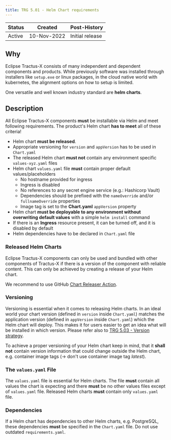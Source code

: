 ```yaml
---
title: TRG 5.01 - Helm Chart requirements
---
```


 | Status | Created     | Post-History    |
|--------|-------------|-----------------|
| Active | 10-Nov-2022 | Initial release |

## Why

Eclipse Tractus-X consists of many independent and dependent components and products. While previously software was installed through installers like `setup.exe` or linux packages, in the cloud native world with kubernetes, the alignment options on how to setup is limited.

One versatile and well known industry standard are **helm charts**.

## Description

All Eclipse Tractus-X components **must** be installable via Helm and meet following requirements. The product's Helm
chart **has to meet** all of these criteria!

- Helm chart **must be released**.
- Appropriate versioning for `version` and `appVersion` has to be used in `Chart.yaml`
- The released Helm chart **must not** contain any environment specific `values-xyz.yaml` files
- Helm chart `values.yaml` file **must** contain proper default values/placeholders
  - No hostname provided for ingress
  - Ingress is disabled
  - No references to any secret engine service (e.g.: Hashicorp Vault)
  - Dependencies should be prefixed with the `nameOverride` and/or `fullnameOverride` properties
  - Image tag is set to the **Chart.yaml** `appVersion` property
- Helm chart **must be deployable to any environment without overwriting default values** with a simple `helm install`
  command
- If there is an **Ingress** resource present, it can be turned off, and it is disabled by default
- Helm dependencies have to be declared in `Chart.yaml` file

### Released Helm Charts

Eclipse Tractus-X components can only be used and bundled with other components of Tractus-X if there is a version of the
component with reliable content. This can only be achieved by creating a release of your Helm chart.

We recommend to use GitHub [Chart Releaser Action](https://github.com/helm/chart-releaser-action).

### Versioning

Versioning is essential when it comes to releasing Helm charts. In an ideal world your chart version (defined
in `version` inside `Chart.yaml`) matches the application version (defined in `appVersion` inside `Chart.yaml`) which
the Helm chart will deploy. This makes it for users easier to get an idea what will be installed in which version.
Please refer also to [TRG 5.03 - Version strategy](trg-5-03.md).

To achieve a proper versioning of your Helm chart keep in mind, that it **shall not** contain version information that could
change outside the Helm chart, e.g. container image tags (-> don't use container image tag *latest*).

### The `values.yaml` File

The `values.yaml` file is essential for Helm charts. The file **must** contain all values the chart is expecting and
there **must** be no other values files except of `values.yaml` file. Released Helm charts **must** contain
only `values.yaml` file.

### Dependencies

If a Helm chart has dependencies to other Helm charts, e.g. PostgreSQL, these dependencies **must** be specified in
the `Chart.yaml` file. Do not use outdated `requirements.yaml`.
